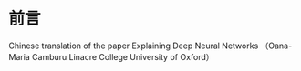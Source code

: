 # 前言

Chinese translation of the paper Explaining Deep Neural Networks （Oana-Maria Camburu Linacre College University of Oxford）

